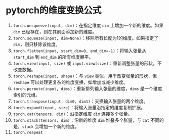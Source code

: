 # pytorch的维度变换公式
1. `torch.unsqueeze(input, dim)`：在指定维度 `dim` 上增加一个新的维度。如果 `dim` 已经存在，则在其前面添加新的维度。
2. `torch.squeeze(input, dim=None)`：移除所有长度为1的维度。如果指定了 `dim`，则只移除该维度。
3. `torch.flatten(input, start_dim=0, end_dim=-1)`：将输入张量从 `start_dim` 到 `end_dim` 的所有维度展平。
4. `torch.view(input, size)` 或 `input.view(size)`：重新调整张量的形状，不改变数据。
5. `torch.reshape(input, shape)`：与 `view` 类似，用于改变张量的形状，但 `reshape` 可以处理更复杂的维度变换，如增加或减少维度。
6. `torch.permute(input, dims)`：重新排列输入张量的维度，`dims` 是一个维度索引的元组。
7. `torch.transpose(input, dim0, dim1)`：交换输入张量的两个维度。
8. `torch.expand(input, size)`：将输入张量沿指定的维度复制扩展。
9. `torch.cat(tensors, dim)`：沿指定维度 `dim` 连接多个张量。
10. `torch.stack(tensors, dim)`：沿新的维度 `dim` 堆叠多个张量，与 `cat` 不同的是，`stack` 会增加一个新的维度。
11. `torch.reapeat`